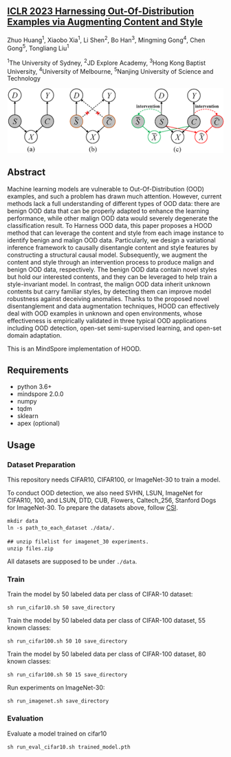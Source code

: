## [ICLR 2023 Harnessing Out-Of-Distribution Examples via Augmenting Content and Style](https://openreview.net/pdf?id=boNyg20-JDm)

Zhuo Huang<sup>1</sup>, Xiaobo Xia<sup>1</sup>, Li Shen<sup>2</sup>, Bo Han<sup>3</sup>, Mingming Gong<sup>4</sup>, Chen Gong<sup>5</sup>, Tongliang Liu<sup>1</sup>

<sup>1</sup>The University of Sydney, <sup>2</sup>JD Explore Academy, <sup>3</sup>Hong Kong Baptist University, <sup>4</sup>University of Melbourne, <sup>5</sup>Nanjing University of Science and Technology

![HOOD Overview](images/scm.png)

## Abstract
Machine learning models are vulnerable to Out-Of-Distribution (OOD) examples, and such a problem has drawn much attention. However, current methods lack a full understanding of different types of OOD data: there are benign OOD data that can be properly adapted to enhance the learning performance, while other malign OOD data would severely degenerate the classification result. To Harness OOD data, this paper proposes a HOOD method that can leverage the content and style from each image instance to identify benign and malign OOD data. Particularly, we design a variational inference framework to causally disentangle content and style features by constructing a structural causal model. Subsequently, we augment the content and style through an intervention process to produce malign and benign OOD data, respectively. The benign OOD data contain novel styles but hold our interested contents, and they can be leveraged to help train a style-invariant model. In contrast, the malign OOD data inherit unknown contents but carry familiar styles, by detecting them can improve model robustness against deceiving anomalies. Thanks to the proposed novel disentanglement and data augmentation techniques, HOOD can effectively deal with OOD examples in unknown and open environments, whose effectiveness is empirically validated in three typical OOD applications including OOD detection, open-set semi-supervised learning, and open-set domain adaptation.

This is an MindSpore implementation of HOOD.

## Requirements
- python 3.6+
- mindspore 2.0.0
- numpy
- tqdm
- sklearn
- apex (optional)

## Usage

### Dataset Preparation
This repository needs CIFAR10, CIFAR100, or ImageNet-30 to train a model.

To conduct OOD detection, we also need SVHN, LSUN, ImageNet
for CIFAR10, 100, and LSUN, DTD, CUB, Flowers, Caltech_256, Stanford Dogs for ImageNet-30.
To prepare the datasets above, follow [CSI](https://github.com/alinlab/CSI).


```
mkdir data
ln -s path_to_each_dataset ./data/.

## unzip filelist for imagenet_30 experiments.
unzip files.zip
```

All datasets are supposed to be under `./data`.

### Train
Train the model by 50 labeled data per class of CIFAR-10 dataset:

```
sh run_cifar10.sh 50 save_directory
```

Train the model by 50 labeled data per class of CIFAR-100 dataset, 55 known classes:

```
sh run_cifar100.sh 50 10 save_directory
```


Train the model by 50 labeled data per class of CIFAR-100 dataset, 80 known classes:

```
sh run_cifar100.sh 50 15 save_directory
```


Run experiments on ImageNet-30:

```
sh run_imagenet.sh save_directory
```


### Evaluation
Evaluate a model trained on cifar10

```
sh run_eval_cifar10.sh trained_model.pth
```




